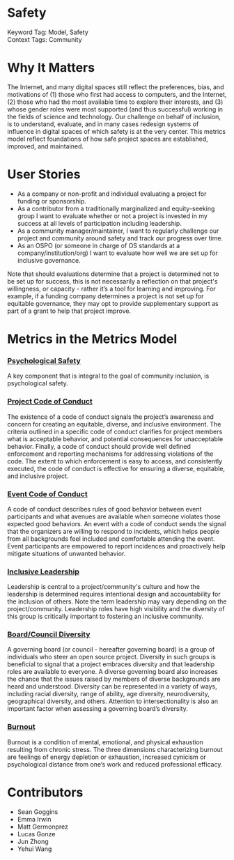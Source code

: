 # Safety

Keyword Tag: Model, Safety  
Context Tags: Community

# Why It Matters
The Internet, and many digital spaces still reflect the preferences, bias, and motivations of (1) those who first had access to computers, and the Internet, (2) those who had the most available time to explore their interests, and (3) whose gender roles were most supported (and thus successful) working in the fields of science and technology. Our challenge on behalf of inclusion, is to understand, evaluate, and in many cases redesign systems of influence in digital spaces of which safety is at the very center. This metrics model reflect foundations of how safe project spaces are established, improved, and maintained.

# User Stories
- As a company or non-profit and individual evaluating a project for funding or sponsorship.
- As a contributor from a traditionally marginalized and equity-seeking group I want to evaluate whether or not a project is invested in my success at all levels of participation including leadership.
- As a community manager/maintainer, I want to regularly challenge our project and community around safety and track our progress over time.
- As an OSPO (or someone in charge of OS standards at a company/institution/org) I want to evaluate how well we are set up for inclusive governance.

Note that should evaluations determine that a project is determined not to be set up for success, this is not necessarily a reflection on that project's willingness, or capacity  - rather it’s a tool for learning and improving.  For example, if a funding company determines a project is not set up for equitable governance, they may opt to provide supplementary support as part of a grant to help that project improve.

# Metrics in the Metrics Model 
### [Psychological Safety](https://chaoss.community/metric-psychological-safety/) 
A key component that is integral to the goal of community inclusion, is psychological safety. 

### [Project Code of Conduct](https://chaoss.community/kb/metric-code-of-conduct-for-a-project/)   
The existence of a code of conduct signals the project’s awareness and concern for creating an equitable, diverse, and inclusive environment. The criteria outlined in a specific code of conduct clarifies for project members what is acceptable behavior, and potential consequences for unacceptable behavior. Finally, a code of conduct should provide well defined enforcement and reporting mechanisms for addressing violations of the code. The extent to which enforcement is easy to access, and consistently executed, the code of conduct is effective for ensuring a diverse, equitable, and inclusive project.

### [Event Code of Conduct](https://chaoss.community/kb/metric-code-of-conduct-at-event/) 
A code of conduct describes rules of good behavior between event participants and what avenues are available when someone violates those expected good behaviors. An event with a code of conduct sends the signal that the organizers are willing to respond to incidents, which helps people from all backgrounds feel included and comfortable attending the event. Event participants are empowered to report incidences and proactively help mitigate situations of unwanted behavior.  

### [Inclusive Leadership](https://chaoss.community/metric-inclusive-leadership/) 
Leadership is central to a project/community's culture and how the leadership is determined requires intentional design and accountability for the inclusion of others. Note the term leadership may vary depending on the project/community. Leadership roles have high visibility and the diversity of this group is critically important to fostering an inclusive community.

### [Board/Council Diversity](https://chaoss.community/metric-board-council-diversity/) 
A governing board (or council - hereafter governing board) is a group of individuals who steer an open source project. Diversity in such groups is beneficial to signal that a project embraces diversity and that leadership roles are available to everyone. A diverse governing board also increases the chance that the issues raised by members of diverse backgrounds are heard and understood. Diversity can be represented in a variety of ways, including racial diversity, range of ability, age diversity, neurodiversity, geographical diversity, and others. Attention to intersectionality is also an important factor when assessing a governing board’s diversity.

### [Burnout](https://chaoss.community/metric-project-burnout/)
Burnout is a condition of mental, emotional, and physical exhaustion resulting from chronic stress. The three dimensions characterizing burnout are feelings of energy depletion or exhaustion, increased cynicism or psychological distance from one’s work and reduced professional efficacy.

# Contributors 
- Sean Goggins
- Emma Irwin
- Matt Germonprez
- Lucas Gonze
- Jun Zhong
- Yehui Wang
